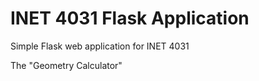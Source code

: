 # INET 4031 Flask Application

Simple Flask web application for INET 4031

The "Geometry Calculator"
